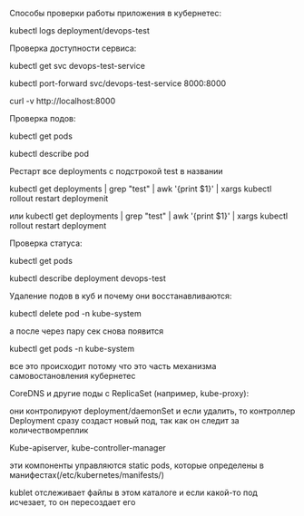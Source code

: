 Способы проверки работы приложения в кубернетес:

kubectl logs deployment/devops-test

Проверка доступности сервиса:

kubectl get svc devops-test-service

kubectl port-forward svc/devops-test-service 8000:8000

curl -v http://localhost:8000

Проверка подов:

kubectl get pods

kubectl describe pod <pod-name>




Рестарт все deployments с подстрокой test в названии

kubectl get deployments | grep "test" | awk '{print $1}' | xargs kubectl rollout restart deploymenit 

или kubectl get deployments | grep "test" | awk '{print $1}' | xargs kubectl rollout restart deployment

Проверка статуса:

kubectl get pods

kubectl describe deployment devops-test



Удаление подов в куб и почему они восстанавливаются:

kubectl delete pod <pod-name> -n kube-system

а после через пару сек снова появится 

kubectl get pods -n kube-system

все это происходит потому что это часть механизма самовостановления кубернетес

CoreDNS и другие поды с ReplicaSet (например, kube-proxy):

они контролируют deployment/daemonSet и если удалить, то контроллер Deployment сразу создаст новый под, так как он следит за количествомреплик

Kube-apiserver, kube-controller-manager

эти компоненты управляются static pods, которые определены в манифестах(/etc/kubernetes/manifests/)

kublet отслеживает файлы в этом каталоге и если какой-то под исчезает, то он пересоздает его


